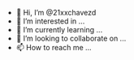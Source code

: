- 👋 Hi, I’m @21xxchavezd
- 👀 I’m interested in ...
- 🌱 I’m currently learning ...
- 💞️ I’m looking to collaborate on ...
- 📫 How to reach me ...

<!---
21xxchavezd/21xxchavezd is a ✨ special ✨ repository because its `README.md` (this file) appears on your GitHub profile.
You can click the Preview link to take a look at your changes.
--->
